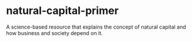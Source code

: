 # natural-capital-primer
A science-based resource that explains the concept of natural capital and how business and society depend on it.
